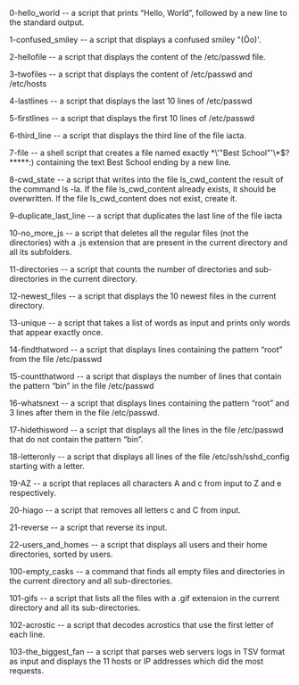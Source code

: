 0-hello_world -- a script that prints “Hello, World”, followed by a new line to the standard output.



1-confused_smiley -- a script that displays a confused smiley "(Ôo)'.



2-hellofile -- a script that displays the content of the /etc/passwd file. 



3-twofiles -- a script that displays the content of /etc/passwd and /etc/hosts



4-lastlines -- a script that displays the last 10 lines of /etc/passwd



5-firstlines -- a script that displays the first 10 lines of /etc/passwd



6-third_line -- a script that displays the third line of the file iacta.



7-file --  a shell script that creates a file named exactly \*\\'"Best School"\'\\*$\?\*\*\*\*\*:) containing the text Best School ending by a new line.



8-cwd_state -- a script that writes into the file ls_cwd_content the result of the command ls -la. If the file ls_cwd_content already exists, it should be overwritten. If the file ls_cwd_content does not exist, create it.



9-duplicate_last_line -- a script that duplicates the last line of the file iacta



10-no_more_js -- a script that deletes all the regular files (not the directories) with a .js extension that are present in the current directory and all its subfolders.



11-directories -- a script that counts the number of directories and sub-directories in the current directory.



12-newest_files -- a script that displays the 10 newest files in the current directory.



13-unique -- a script that takes a list of words as input and prints only words that appear exactly once. 



14-findthatword -- a script that displays lines containing the pattern “root” from the file /etc/passwd 



15-countthatword -- a script that displays the number of lines that contain the pattern “bin” in the file /etc/passwd



16-whatsnext -- a script that displays lines containing the pattern “root” and 3 lines after them in the file /etc/passwd.



17-hidethisword -- a script that displays all the lines in the file /etc/passwd that do not contain the pattern “bin”.



18-letteronly -- a script that displays all lines of the file /etc/ssh/sshd_config starting with a letter.



19-AZ --  a script that replaces all characters A and c from input to Z and e respectively.



20-hiago -- a script that removes all letters c and C from input.



21-reverse --  a script that reverse its input.



22-users_and_homes --  a script that displays all users and their home directories, sorted by users. 



100-empty_casks --  a command that finds all empty files and directories in the current directory and all sub-directories. 



101-gifs -- a script that lists all the files with a .gif extension in the current directory and all its sub-directories.



102-acrostic -- a script that decodes acrostics that use the first letter of each line. 



103-the_biggest_fan --  a script that parses web servers logs in TSV format as input and displays the 11 hosts or IP addresses which did the most requests.

